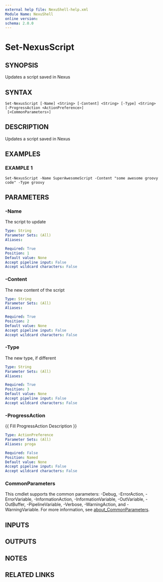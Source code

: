 ```yaml
---
external help file: NexuShell-help.xml
Module Name: NexuShell
online version:
schema: 2.0.0
---
```


# Set-NexusScript

## SYNOPSIS
Updates a script saved in Nexus

## SYNTAX

```
Set-NexusScript [-Name] <String> [-Content] <String> [-Type] <String> [-ProgressAction <ActionPreference>]
 [<CommonParameters>]
```

## DESCRIPTION
Updates a script saved in Nexus

## EXAMPLES

### EXAMPLE 1
```
Set-NexusScript -Name SuperAwesomeScript -Content "some awesome groovy code" -Type groovy
```

## PARAMETERS

### -Name
The script to update

```yaml
Type: String
Parameter Sets: (All)
Aliases:

Required: True
Position: 1
Default value: None
Accept pipeline input: False
Accept wildcard characters: False
```

### -Content
The new content of the script

```yaml
Type: String
Parameter Sets: (All)
Aliases:

Required: True
Position: 2
Default value: None
Accept pipeline input: False
Accept wildcard characters: False
```

### -Type
The new type, if different

```yaml
Type: String
Parameter Sets: (All)
Aliases:

Required: True
Position: 3
Default value: None
Accept pipeline input: False
Accept wildcard characters: False
```

### -ProgressAction
{{ Fill ProgressAction Description }}

```yaml
Type: ActionPreference
Parameter Sets: (All)
Aliases: proga

Required: False
Position: Named
Default value: None
Accept pipeline input: False
Accept wildcard characters: False
```

### CommonParameters
This cmdlet supports the common parameters: -Debug, -ErrorAction, -ErrorVariable, -InformationAction, -InformationVariable, -OutVariable, -OutBuffer, -PipelineVariable, -Verbose, -WarningAction, and -WarningVariable. For more information, see [about_CommonParameters](http://go.microsoft.com/fwlink/?LinkID=113216).

## INPUTS

## OUTPUTS

## NOTES

## RELATED LINKS
